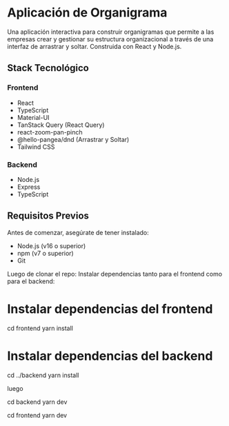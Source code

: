 # Aplicación de Organigrama

Una aplicación interactiva para construir organigramas que permite a las empresas crear y gestionar su estructura organizacional a través de una interfaz de arrastrar y soltar. Construida con React y Node.js.

## Stack Tecnológico

### Frontend

- React
- TypeScript
- Material-UI
- TanStack Query (React Query)
- react-zoom-pan-pinch
- @hello-pangea/dnd (Arrastrar y Soltar)
- Tailwind CSS

### Backend

- Node.js
- Express
- TypeScript

## Requisitos Previos

Antes de comenzar, asegúrate de tener instalado:

- Node.js (v16 o superior)
- npm (v7 o superior)
- Git 

Luego de clonar el repo:
  Instalar dependencias tanto para el frontend como para el backend:
  # Instalar dependencias del frontend
cd frontend
yarn install

# Instalar dependencias del backend
cd ../backend
yarn install

luego 

cd backend
yarn dev

cd frontend
yarn dev


